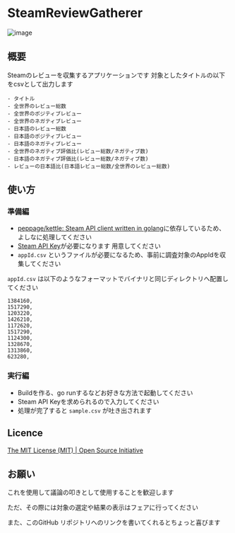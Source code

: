 # SteamReviewGatherer
![image](https://user-images.githubusercontent.com/9584727/122040648-05169a80-ce13-11eb-951d-ae32b2873640.png)


## 概要
Steamのレビューを収集するアプリケーションです
対象としたタイトルの以下をcsvとして出力します
```
- タイトル
- 全世界のレビュー総数
- 全世界のポジティブレビュー
- 全世界のネガティブレビュー
- 日本語のレビュー総数
- 日本語のポジティブレビュー
- 日本語のネガティブレビュー
- 全世界のネガティブ評価比(レビュー総数/ネガティブ数)
- 日本語のネガティブ評価比(レビュー総数/ネガティブ数)
- レビューの日本語比(日本語レビュー総数/全世界のレビュー総数)
```

## 使い方
### 準備編
- [peppage/kettle: Steam API client written in golang](https://github.com/peppage/kettle)に依存しているため、よしなに処理してください
- [Steam API Key](https://steamcommunity.com/dev/apikey)が必要になります 用意してください
- `appId.csv` というファイルが必要になるため、事前に調査対象のAppIdを収集してください

`appId.csv` は以下のようなフォーマットでバイナリと同じディレクトリへ配置してください
```appId.csv
1384160,
1517290,
1203220,
1426210,
1172620,
1517290,
1124300,
1328670,
1313860,
623280,
```

### 実行編
- Buildを作る、go runするなどお好きな方法で起動してください
- Steam API Keyを求められるので入力してください
- 処理が完了すると `sample.csv` が吐き出されます

## Licence
[The MIT License (MIT) | Open Source Initiative](https://opensource.org/licenses/mit-license.php)

## お願い
これを使用して議論の叩きとして使用することを歓迎します

ただ、その際には対象の選定や結果の表示はフェアに行ってください

また、このGitHub リポジトリへのリンクを書いてくれるとちょっと喜びます
